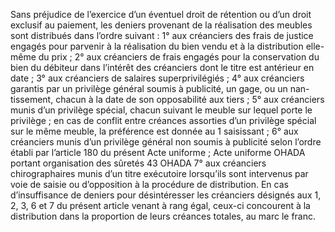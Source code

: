 Sans préjudice de l’exercice d’un éventuel droit de rétention ou d’un droit exclusif
au paiement, les deniers provenant de la réalisation des meubles sont distribués dans l’ordre
suivant :
1° aux créanciers des frais de justice engagés pour parvenir à la réalisation du bien vendu
et à la distribution elle-même du prix ;
2° aux créanciers de frais engagés pour la conservation du bien du débiteur
dans l’intérêt
des créanciers dont le titre est antérieur en date ;
3° aux créanciers de salaires superprivilégiés ; 4° aux créanciers
garantis par un privilège général soumis à publicité, un gage, ou un nan-
tissement, chacun à la date de son opposabilité aux tiers ;
5° aux créanciers munis d’un privilège spécial, chacun suivant le meuble sur
lequel porte le privilège ; en cas de conflit entre créances assorties d’un
privilège spécial sur le même meuble, la préférence est donnée au 1
saisissant ;
6° aux créanciers munis d’un privilège général non soumis à publicité selon
l’ordre établi
par l’article 180 du présent Acte uniforme ;
Acte uniforme OHADA portant organisation des sûretés
43
OHADA
7° aux créanciers chirographaires munis d’un titre exécutoire lorsqu’ils sont
intervenus
par voie de saisie ou d’opposition à la procédure de distribution.
En cas d’insuffisance de deniers pour désintéresser les créanciers désignés aux
1, 2, 3, 6 et 7 du présent article venant à rang égal, ceux-ci concourent à la
distribution dans la proportion de leurs créances totales, au marc le franc.